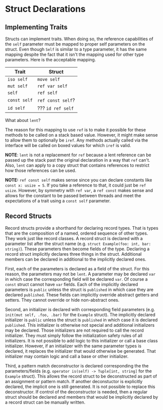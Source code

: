 # Struct Declarations

## Implementing Traits

Structs can implement traits. When doing so, the reference capabilities of the `self` parameter must
be mapped to proper self parameters on the struct. Even though `Self` is similar to a type
parameter, it has the same mapping despite the fact that it isn't the mapping used for other type
parameters. Here is the acceptable mapping.

| Trait        | Struct            |
| ------------ | ----------------- |
| `iso self`   | `move self`       |
| `mut self`   | `ref var self`    |
| `self`       | `ref self`        |
| `const self` | `ref const self`? |
| `id self`    | ??? `id ref self` |

What about `lent`?

The reason for this mapping to use `ref` is to make it possible for these methods to be called on a
stack based value. However, it might make sense to allow them to optionally be `iref`. Any methods
actually called via the interface will be called on boxed values for which `iref` is valid.

**NOTE**: `lent` is not a replacement for `ref` because a lent reference can be passed up the
stack past the original declaration in a way that `ref` can't. Also, `lent` can apply to a copy
struct that contains references to restrict how those references can be used.

**NOTE:** `ref const self` makes sense since you can declare constants like `const x: usize = 5`. If
you take a reference to that, it could just be `ref usize`. However, by symmetry with `ref var`, a
`ref const` makes sense and allows for the constant to be passed between threads and meet the
expectations of a trait using a `const self` parameter.

## Record Structs

Record structs provide a shorthand for declaring record types. That is types that are the
composition of a named, ordered sequence of other types. They work just like record classes. A
record struct is declared with a parameter list after the struct name (e.g. `struct Example(foo:
int, bar: string)`). These parameters then become fields of the type. Declaring a record struct
implicitly declares three things in the struct. Additional members can be declared in additional to
the implicitly declared ones.

First, each of the parameters is declared as a field of the struct. For this reason, the parameters
may not be `lent`. A parameter may be declared `var` in which case the corresponding field will be
declared `var`. Of course a `const` struct cannot have `var` fields. Each of the implicitly declared
parameters is `public` unless the struct is `published` in which case they are declared `published`.
These fields can implicitly override abstract getters and setters. They cannot override or hide
non-abstract ones.

Second, an initializer is declared with corresponding field parameters (e.g. `init(mut self, .foo,
.bar)` for the `Example` struct). The implicitly declared initializer is `public` unless the struct
is `published` in which case it is declared `published`. This initializer is otherwise not special
and additional initializers may be declared. Those initializers are not required to call the record
initializer. They must simply follow the initialization safety rules of all initializers. It is not
possible to add logic to this initializer or call a base class initializer. However, if an
initializer with the same parameter types is declared, it replaces the initializer that would
otherwise be generated. That initializer may contain logic and call a base or other initializer.

Third, a pattern match deconstructor is declared corresponding the the parameters/fields (e.g.
`operator is(self) -> Tuple[int, string]` for the `Example` struct). This allows the record struct
to be deconstructed as part of an assignment or pattern match. If another deconstuctor is explicitly
declared, the implicit one is still generated. It is not possible to replace this deconstructor. If
control of the deconstructor is needed, then a regular struct should be declared and members that
would be implicitly declared by a record struct can be manually written.
